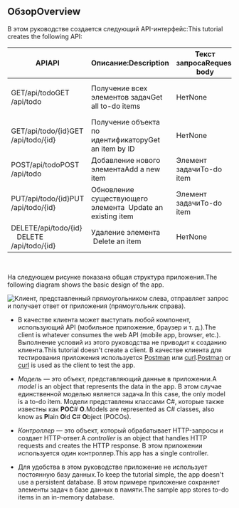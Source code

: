 ## <a name="overview"></a><span data-ttu-id="cb0b5-101">Обзор</span><span class="sxs-lookup"><span data-stu-id="cb0b5-101">Overview</span></span>

<span data-ttu-id="cb0b5-102">В этом руководстве создается следующий API-интерфейс:</span><span class="sxs-lookup"><span data-stu-id="cb0b5-102">This tutorial creates the following API:</span></span>

|<span data-ttu-id="cb0b5-103">API</span><span class="sxs-lookup"><span data-stu-id="cb0b5-103">API</span></span> | <span data-ttu-id="cb0b5-104">Описание:</span><span class="sxs-lookup"><span data-stu-id="cb0b5-104">Description</span></span> | <span data-ttu-id="cb0b5-105">Текст запроса</span><span class="sxs-lookup"><span data-stu-id="cb0b5-105">Request body</span></span> | <span data-ttu-id="cb0b5-106">Текст ответа</span><span class="sxs-lookup"><span data-stu-id="cb0b5-106">Response body</span></span> |
|--- | ---- | ---- | ---- |
|<span data-ttu-id="cb0b5-107">GET/api/todo</span><span class="sxs-lookup"><span data-stu-id="cb0b5-107">GET /api/todo</span></span> | <span data-ttu-id="cb0b5-108">Получение всех элементов задач</span><span class="sxs-lookup"><span data-stu-id="cb0b5-108">Get all to-do items</span></span> | <span data-ttu-id="cb0b5-109">Нет</span><span class="sxs-lookup"><span data-stu-id="cb0b5-109">None</span></span> | <span data-ttu-id="cb0b5-110">Массив элементов задач</span><span class="sxs-lookup"><span data-stu-id="cb0b5-110">Array of to-do items</span></span>|
|<span data-ttu-id="cb0b5-111">GET/api/todo/{id}</span><span class="sxs-lookup"><span data-stu-id="cb0b5-111">GET /api/todo/{id}</span></span> | <span data-ttu-id="cb0b5-112">Получение объекта по идентификатору</span><span class="sxs-lookup"><span data-stu-id="cb0b5-112">Get an item by ID</span></span> | <span data-ttu-id="cb0b5-113">Нет</span><span class="sxs-lookup"><span data-stu-id="cb0b5-113">None</span></span> | <span data-ttu-id="cb0b5-114">Элемент задачи</span><span class="sxs-lookup"><span data-stu-id="cb0b5-114">To-do item</span></span>|
|<span data-ttu-id="cb0b5-115">POST/api/todo</span><span class="sxs-lookup"><span data-stu-id="cb0b5-115">POST /api/todo</span></span> | <span data-ttu-id="cb0b5-116">Добавление нового элемента</span><span class="sxs-lookup"><span data-stu-id="cb0b5-116">Add a new item</span></span> | <span data-ttu-id="cb0b5-117">Элемент задачи</span><span class="sxs-lookup"><span data-stu-id="cb0b5-117">To-do item</span></span> | <span data-ttu-id="cb0b5-118">Элемент задачи</span><span class="sxs-lookup"><span data-stu-id="cb0b5-118">To-do item</span></span> |
|<span data-ttu-id="cb0b5-119">PUT/api/todo/{id}</span><span class="sxs-lookup"><span data-stu-id="cb0b5-119">PUT /api/todo/{id}</span></span> | <span data-ttu-id="cb0b5-120">Обновление существующего элемента &nbsp;</span><span class="sxs-lookup"><span data-stu-id="cb0b5-120">Update an existing item &nbsp;</span></span> | <span data-ttu-id="cb0b5-121">Элемент задачи</span><span class="sxs-lookup"><span data-stu-id="cb0b5-121">To-do item</span></span> | <span data-ttu-id="cb0b5-122">Нет</span><span class="sxs-lookup"><span data-stu-id="cb0b5-122">None</span></span> |
|<span data-ttu-id="cb0b5-123">DELETE/api/todo/{id} &nbsp; &nbsp;</span><span class="sxs-lookup"><span data-stu-id="cb0b5-123">DELETE /api/todo/{id} &nbsp; &nbsp;</span></span> | <span data-ttu-id="cb0b5-124">Удаление элемента &nbsp; &nbsp;</span><span class="sxs-lookup"><span data-stu-id="cb0b5-124">Delete an item &nbsp; &nbsp;</span></span> | <span data-ttu-id="cb0b5-125">Нет</span><span class="sxs-lookup"><span data-stu-id="cb0b5-125">None</span></span> | <span data-ttu-id="cb0b5-126">Нет</span><span class="sxs-lookup"><span data-stu-id="cb0b5-126">None</span></span>|

<br>

<span data-ttu-id="cb0b5-127">На следующем рисунке показана общая структура приложения.</span><span class="sxs-lookup"><span data-stu-id="cb0b5-127">The following diagram shows the basic design of the app.</span></span>

![Клиент, представленный прямоугольником слева, отправляет запрос и получает ответ от приложения (прямоугольник справа).](../../tutorials/first-web-api/_static/architecture.png)

* <span data-ttu-id="cb0b5-132">В качестве клиента может выступать любой компонент, использующий API (мобильное приложение, браузер и т. д.).</span><span class="sxs-lookup"><span data-stu-id="cb0b5-132">The client is whatever consumes the web API (mobile app, browser, etc.).</span></span> <span data-ttu-id="cb0b5-133">Выполнение условий из этого руководства не приводит к созданию клиента.</span><span class="sxs-lookup"><span data-stu-id="cb0b5-133">This tutorial doesn't create a client.</span></span> <span data-ttu-id="cb0b5-134">В качестве клиента для тестирования приложения используется [Postman](https://www.getpostman.com/) или [curl](https://developer.apple.com/legacy/library/documentation/Darwin/Reference/ManPages/man1/curl.1.html).</span><span class="sxs-lookup"><span data-stu-id="cb0b5-134">[Postman](https://www.getpostman.com/) or [curl](https://developer.apple.com/legacy/library/documentation/Darwin/Reference/ManPages/man1/curl.1.html) is used as the client to test the app.</span></span>

* <span data-ttu-id="cb0b5-135">*Модель* — это объект, представляющий данные в приложении.</span><span class="sxs-lookup"><span data-stu-id="cb0b5-135">A *model* is an object that represents the data in the app.</span></span> <span data-ttu-id="cb0b5-136">В этом случае единственной моделью является задача.</span><span class="sxs-lookup"><span data-stu-id="cb0b5-136">In this case, the only model is a to-do item.</span></span> <span data-ttu-id="cb0b5-137">Модели представлены классами C#, которые также известны как **P****O****C**# **O**.</span><span class="sxs-lookup"><span data-stu-id="cb0b5-137">Models are represented as C# classes, also know as **P**lain **O**ld **C**# **O**bject (POCOs).</span></span>

* <span data-ttu-id="cb0b5-138">*Контроллер* — это объект, который обрабатывает HTTP-запросы и создает HTTP-ответ.</span><span class="sxs-lookup"><span data-stu-id="cb0b5-138">A *controller* is an object that handles HTTP requests and creates the HTTP response.</span></span> <span data-ttu-id="cb0b5-139">В этом приложении используется один контроллер.</span><span class="sxs-lookup"><span data-stu-id="cb0b5-139">This app has a single controller.</span></span>

* <span data-ttu-id="cb0b5-140">Для удобства в этом руководстве приложение не использует постоянную базу данных.</span><span class="sxs-lookup"><span data-stu-id="cb0b5-140">To keep the tutorial simple, the app doesn't use a persistent database.</span></span> <span data-ttu-id="cb0b5-141">В этом примере приложение сохраняет элементы задач в базе данных в памяти.</span><span class="sxs-lookup"><span data-stu-id="cb0b5-141">The sample app stores to-do items in an in-memory database.</span></span>
